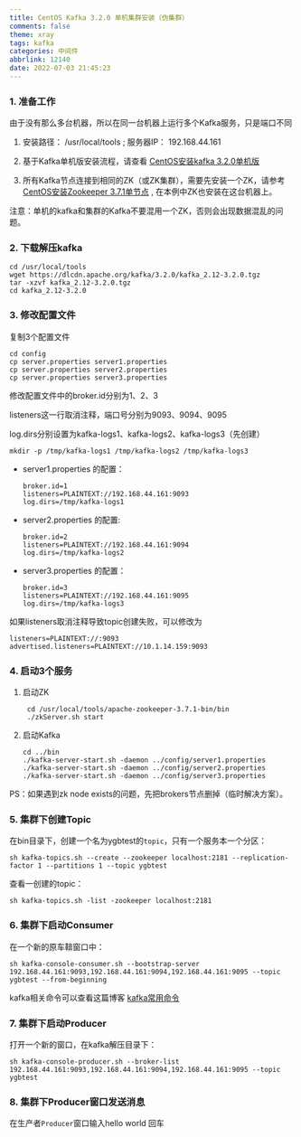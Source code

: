```yaml
---
title: CentOS Kafka 3.2.0 单机集群安装（伪集群）
comments: false
theme: xray
tags: kafka
categories: 中间件
abbrlink: 12140
date: 2022-07-03 21:45:23
---
```

### 1. 准备工作
由于没有那么多台机器，所以在同一台机器上运行多个Kafka服务，只是端口不同

1) 安装路径： /usr/local/tools ; 服务器IP： 192.168.44.161

2) 基于Kafka单机版安装流程，请查看 [CentOS安装kafka 3.2.0单机版](https://xiaoyuge.work/kafka-install/)

3) 所有Kafka节点连接到相同的ZK（或ZK集群），需要先安装一个ZK，请参考 [CentOS安装Zookeeper 3.7.1单节点](https://xiaoyuge.work/zookeeper-install/) , 在本例中ZK也安装在这台机器上。

注意：单机的kafka和集群的Kafka不要混用一个ZK，否则会出现数据混乱的问题。


### 2. 下载解压kafka
```shell
cd /usr/local/tools
wget https://dlcdn.apache.org/kafka/3.2.0/kafka_2.12-3.2.0.tgz
tar -xzvf kafka_2.12-3.2.0.tgz
cd kafka_2.12-3.2.0
```

### 3. 修改配置文件
复制3个配置文件
```shell
cd config
cp server.properties server1.properties 
cp server.properties server2.properties 
cp server.properties server3.properties 
```
修改配置文件中的broker.id分别为1、2、3

listeners这一行取消注释，端口号分别为9093、9094、9095

log.dirs分别设置为kafka-logs1、kafka-logs2、kafka-logs3（先创建）
```shell
mkdir -p /tmp/kafka-logs1 /tmp/kafka-logs2 /tmp/kafka-logs3
```
- server1.properties 的配置：
    ```shell
    broker.id=1
    listeners=PLAINTEXT://192.168.44.161:9093
    log.dirs=/tmp/kafka-logs1
    ```
  
- server2.properties 的配置:
    ```shell
    broker.id=2
    listeners=PLAINTEXT://192.168.44.161:9094
    log.dirs=/tmp/kafka-logs2
    ```

- server3.properties 的配置：
    ```shell
    broker.id=3
    listeners=PLAINTEXT://192.168.44.161:9095
    log.dirs=/tmp/kafka-logs3
    ```
  
如果listeners取消注释导致topic创建失败，可以修改为
```properties
listeners=PLAINTEXT://:9093
advertised.listeners=PLAINTEXT://10.1.14.159:9093
```
  
### 4. 启动3个服务
1. 启动ZK
   ```shell
    cd /usr/local/tools/apache-zookeeper-3.7.1-bin/bin
    ./zkServer.sh start
    ```
2. 启动Kafka
    ```shell
    cd ../bin
    ./kafka-server-start.sh -daemon ../config/server1.properties
    ./kafka-server-start.sh -daemon ../config/server2.properties
    ./kafka-server-start.sh -daemon ../config/server3.properties
    ```

PS：如果遇到zk node exists的问题，先把brokers节点删掉（临时解决方案）。

### 5. 集群下创建Topic
在bin目录下，创建一个名为ygbtest的`topic`，只有一个服务本一个分区：
```shell
sh kafka-topics.sh --create --zookeeper localhost:2181 --replication-factor 1 --partitions 1 --topic ygbtest
```

查看一创建的topic：
```shell
sh kafka-topics.sh -list -zookeeper localhost:2181
```

### 6. 集群下启动Consumer
在一个新的原车鞥窗口中：
```shell
sh kafka-console-consumer.sh --bootstrap-server 192.168.44.161:9093,192.168.44.161:9094,192.168.44.161:9095 --topic ygbtest --from-beginning
```
kafka相关命令可以查看这篇博客 [kafka常用命令](https://xiaoyuge.work/kafka-command/)

### 7. 集群下启动Producer
打开一个新的窗口，在kafka解压目录下：
```shell
sh kafka-console-producer.sh --broker-list 192.168.44.161:9093,192.168.44.161:9094,192.168.44.161:9095 --topic ygbtest
```

### 8. 集群下Producer窗口发送消息
在生产者`Producer`窗口输入hello world 回车



